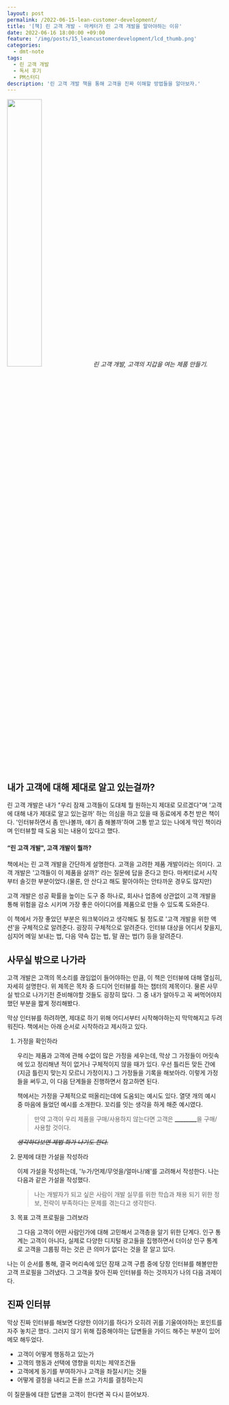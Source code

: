 ```yaml
---
layout: post
permalink: /2022-06-15-lean-customer-development/
title: '[책] 린 고객 개발 - 마케터가 린 고객 개발을 알아야하는 이유'
date: 2022-06-16 18:00:00 +09:00
feature: '/img/posts/15_leancustomerdevelopment/lcd_thumb.png'
categories:
  - dmt-note
tags:
  - 린 고객 개발
  - 독서 후기
  - PM스터디
description: '린 고객 개발 책을 통해 고객을 진짜 이해할 방법들을 알아보자.'
---
```


<img src="http://image.yes24.com/momo/TopCate492/MidCate001/49108706.jpg"  width="40%"/>*린 고객 개발, 고객의 지갑을 여는 제품 만들기.*


## 내가 고객에 대해 제대로 알고 있는걸까?

린 고객 개발은 내가 "우리 잠재 고객들이 도대체 뭘 원하는지 제대로 모르겠다"며 '고객에 대해 내가 제대로 알고 있는걸까' 하는 의심을 하고 있을 때 동료에게 추천 받은 책이다. '인터뷰하면서 좀 만나볼까, 얘기 좀 해볼까'하며 고통 받고 있는 나에게 딱인 책이라며 인터뷰할 때 도움 되는 내용이 있다고 했다.

#### “린 고객 개발", 고객 개발이 뭘까?

책에서는 린 고객 개발을 간단하게 설명한다. 고객을 고려한 제품 개발이라는 의미다. 고객 개발은 '고객들이 이 제품을 살까?' 라는 질문에 답을 준다고 한다. 마케터로서 시작부터 솔깃한 부분이었다.(물론, 안 산다고 해도 팔아야하는 안타까운 경우도 많지만)

고객 개발은 성공 확률을 높이는 도구 중 하나로, 회사나 업종에 상관없이 고객 개발을 통해 위험을 감소 시키며 가장 좋은 아이디어를 제품으로 만들 수 있도록 도와준다.

이 책에서 가장 좋았던 부분은 워크북이라고 생각해도 될 정도로 '고객 개발을 위한 액션'을 구체적으로 알려준다. 굉장히 구체적으로 알려준다. 인터뷰 대상을 어디서 찾을지, 심지어 메일 보내는 법, 다음 약속 잡는 법, 말 끊는 법(?) 등을 알려준다.

## 사무실 밖으로 나가라

고객 개발은 고객의 목소리를 끊임없이 들어야하는 만큼, 이 책은 인터뷰에 대해 열심히, 자세히 설명한다. 위 제목은 목차 중 드디어 인터뷰를 하는 챕터의 제목이다. 물론 사무실 밖으로 나가기전 준비해야할 것들도 굉장히 많다. 그 중 내가 알아두고 꼭 써먹어야지 했던 부분을 짧게 정리해봤다.

막상 인터뷰를 하려하면, 제대로 하기 위해 어디서부터 시작해야하는지 막막해지고 두려워진다. 책에서는 아래 순서로 시작하라고 제시하고 있다.

1. 가정을 확인하라

    우리는 제품과 고객에 관해 수없이 많은 가정을 세우는데, 막상 그 가정들이 머릿속에 있고 정리해낸 적이 없거나 구체적이지 않을 때가 있다. 우선 틀리든 맞든 간에(지금 틀린지 맞는지 모르니 가정이지.) 그 가정들을 기록을 해보아라. 이렇게 가정들을 써두고, 이 다음 단계들을 진행하면서 참고하면 된다.

    책에서는 가정을 구체적으로 떠올리는데에 도움되는 예시도 있다. 열댓 개의 예시 중 마음에 들었던 예시를 소개한다. 꼬리를 잇는 생각을 하게 해준 예시였다.

    > 만약 고객이 우리 제품을 구매/사용하지 않는다면 고객은 <u>________</u>을 구매/사용할 것이다.

    *~~생각하다보면 제법 화가 나기도 한다.~~*

2. 문제에 대한 가설을 작성하라

    이제 가설을 작성하는데, '누가/언제/무엇을/얼마나/왜'를 고려해서 작성한다. 나는 다음과 같은 가설을 작성했다.

    > 나는 개발자가 되고 싶은 사람이 개발 실무를 위한 학습과 채용 되기 위한 정보, 전략이 부족하다는 문제를 겪는다고 생각한다.

3. 목표 고객 프로필을 그려보라

    그 다음 고객이 어떤 사람인가에 대해 고민해서 고객층을 알기 위한 단계다. 인구 통계는 고객이 아니다, 실제로 다양한 디지털 광고들을 집행하면서 더이상 인구 통계로 고객을 그룹핑 하는 것은 큰 의미가 없다는 것을 잘 알고 있다.

나는 이 순서를 통해, 결국 머리속에 있던 잠재 고객 구름 중에 당장 인터뷰를 해볼만한 고객 프로필을 그려냈다. 그 고객을 찾아 진짜 인터뷰를 하는 것까지가 나의 다음 과제이다.


## 진짜 인터뷰

막상 진짜 인터뷰를 해보면 다양한 이야기를 하다가 오히려 귀를 기울여야하는 포인트를 자주 놓치곤 했다. 그러지 않기 위해 집중해야하는 답변들을 가이드 해주는 부분이 있어 메모 해두었다.

- 고객이 어떻게 행동하고 있는가
- 고객의 행동과 선택에 영향을 미치는 제약조건들
- 고객에게 동기를 부여하거나 고객을 좌절시키는 것들
- 어떻게 결정을 내리고 돈을 쓰고 가치를 결정하는지

이 질문들에 대한 답변을 고객이 한다면 꼭 다시 뜯어보자.
